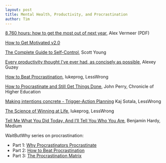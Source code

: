 ```yaml
---
layout: post
title: Mental Health, Productivity, and Procrastination
author: Tim
---
```


[8,760 hours: how to get the most out of next year](/papers/8760-hours-v2.pdf), Alex Vermeer (PDF)  

[How to Get Motivated v2.0](/images/howtogetmotivated-1440x900.png)  

[The Complete Guide to Self-Control](https://www.scotthyoung.com/blog/2019/09/30/self-control/), Scott Young  

[Every productivity thought I've ever had, as concisely as possible](https://guzey.com/productivity/), Alexey Guzey  

[How to Beat Procrastination](https://www.lesswrong.com/posts/RWo4LwFzpHNQCTcYt/how-to-beat-procrastination), lukeprog, LessWrong  

[How to Procrastinate and Still Get Things Done](https://www.chronicle.com/article/How-to-ProcrastinateStill/93959), John Perry, Chronicle of Higher Education  

[Making intentions concrete - Trigger-Action Planning](https://www.lesswrong.com/posts/v4nNuJBZWPkMkgQRb/making-intentions-concrete-trigger-action-planning) Kaj Sotala, LessWrong  

[The Science of Winning at Life](https://wiki.lesswrong.com/wiki/The_Science_of_Winning_at_Life), lukeprog, LessWrong  

[Tell Me What You Did Today, And I’ll Tell You Who You Are](https://medium.com/@benjaminhardy/tell-me-what-you-did-today-and-ill-tell-you-who-you-are-6243bd969ef6), Benjamin Hardy, Medium  

WaitButWhy series on procrastination:  
* Part 1: [Why Procrastinators Procrastinate](https://waitbutwhy.com/2013/10/why-procrastinators-procrastinate.html)  
* Part 2: [How to Beat Procrastination](https://www.waitbutwhy.com/2013/11/how-to-beat-procrastination.html)  
* Part 3: [The Procrastination Matrix](https://waitbutwhy.com/2015/03/procrastination-matrix.html)  